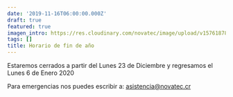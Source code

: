 ```yaml
---
date: '2019-11-16T06:00:00.000Z'
draft: true
featured: true
imagen_intro: https://res.cloudinary.com/novatec/image/upload/v1576187881/Fin_de_an%CC%83o_2020_smvsx0.jpg
tags: []
title: Horario de fin de año
---
```





Estaremos cerrados a partir del Lunes 23 de Diciembre y regresamos el Lunes 6 de Enero 2020

Para emergencias nos puedes escribir a: asistencia@novatec.cr
